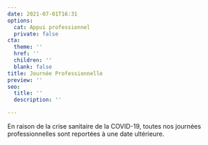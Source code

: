 ```yaml
---
date: 2021-07-01T16:31
options:
  cat: Appui professionnel
  private: false
cta:
  theme: ''
  href: ''
  children: ''
  blank: false
title: Journée Professionnelle
preview: ''
seo:
  title: ''
  description: ''

---
```

En raison de la crise sanitaire de la COVID-19, toutes nos journées professionnelles sont reportées à une date ultérieure.